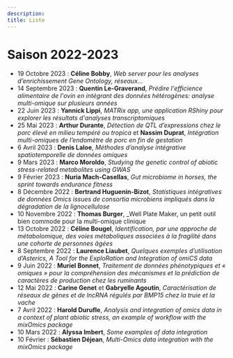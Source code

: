 ```yaml
---
description:  
title: Liste
---
```



# **Saison 2022-2023**

* 19 Octobre 2023 : **Céline Bobby**, _Web server pour les analyses d’enrichissement Gene Ontology, réseaux…_
* 14 Septembre 2023 : **Quentin Le-Graverand**, _Prédire l'efficience alimentaire de l'ovin en intégrant des données hétérogènes: analyse multi-omique sur plusieurs années_
* 22 Juin 2023 : **Yannick Lippi**, _MATRix app, une application RShiny pour explorer les résultats d'analyses transcriptomiques_
* 25 Mai 2023 : **Arthur Durante**, _Détection de QTL d’expressions chez le porc élevé en milieu tempéré ou tropica_ et **Nassim Duprat**, _Intégration multi-omiques de l’endomètre de porc en fin de gestation_
* 6 Avril 2023 : **Denis Laloe**, _Méthodes d’analyse intégrative spatiotemporelle de données omiques_
* 9 Mars 2023 : **Marco Moroldo**, _Studying the genetic control of abiotic stress-related metabolites using GWAS_
* 9 Février 2023 : **Nuria Mach-Casellas**, _Gut microbiome in horses, the sprint towards endurance fitness_
* 8 Décembre 2022 :  **Bertrand Huguenin-Bizot**, _Statistiques intégratives de données Omics issues de consortia microbiens impliqués dans la dégradation de la lignocellulose_
* 10 Novembre 2022 : **Thomas Burger**, _Well Plate Maker, un petit outil bien commode pour la multi-omique clinique
* 13 Octobre 2022 : **Céline Bougel**, _Identification, par une approche de métabolomique, des voies métaboliques associées à la fragilité dans une cohorte de personnes âgées_
* 8 Septembre 2022 : **Laurence Liaubet**, _Quelques exemples d’utilisation d’Asterics, A Tool for the ExploRation and Integration of omiCS data_
* 9 Juin 2022 : **Muriel Bonnet**, _Traitement de données phénotypiques et « omiques » pour la compréhension des mécanismes et la prédiction de caractères de production chez les ruminants_
* 12 Mai 2022 : **Carine Genet** et **Gabryelle Agoutin**, _Caractérisation de réseaux de gènes et de lncRNA régulés par BMP15 chez la truie et la vache_
* 7 Avril 2022 :  **Harold Durufle**, _Analysis and integration of omics data in a context of plant abiotic stress, an example of workflow with the mixOmics package_
* 10 Mars 2022 : **Alyssa Imbert**, _Some examples of data integration_
* 10 Février :  **Sébastien Déjean**, _Multi-Omics data integration with the mixOmics package_
